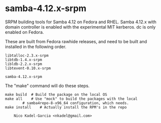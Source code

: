 samba-4.12.x-srpm
================

SRPM building tools for Samba 4.12 on Fedora and RHEL. Samba 4.12.x
with domain controller is enabled with the experimental MIT kerberos.
dc is only enabled on Fedora.

These are built from Fedora rawhide releases, and need to be built and
installed in the following order.

	libtalloc-2.3.x-srpm
	libtdb-1.4.x-srpm
	libldb-2.2.x-srpm
	libtevent-0.10.x-srpm

	samba-4.12.x-srpm

The "make" command will do these steps.

	make build	# Build the package on the local OS
	make all	# Use "mock" to build the packages with the local
			# samba4repo-8-x96_64 configuration, which needs.
	make install	# Actually install the RPM's in the repo

		Nico Kadel-Garcia <nkadel@gmail.com>
